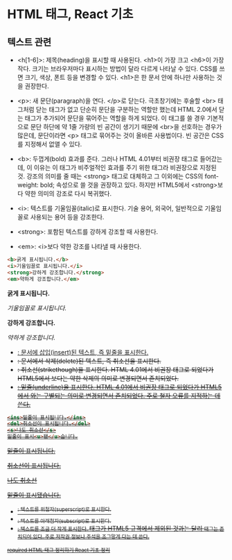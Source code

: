 # HTML 태그, React 기초

## 텍스트 관련

- <h[1-6]>: 제목(heading)을 표시할 때 사용된다. \<h1>이 가장 크고 \<h6>이 가장 작다. 크기는 브라우저마다 표시하는 방법이 달라 다르게 나타날 수 있다. CSS를 쓰면 크기, 색상, 폰트 등을 변경할 수 있다. \<h1>은 한 문서 안에 하나만 사용하는 것을 권장한다.

- \<p>: 새 문단(paragraph)을 연다. \</p>로 닫는다. 극초창기에는 후술할 \<br> 태그처럼 닫는 태그가 없고 단순히 문단을 구분하는 역할만 했는데 HTML 2.0에서 닫는 태그가 추가되어 문단을 묶어주는 역할을 하게 되었다. 이 태그를 쓸 경우 기본적으로 문단 하단에 약 1줄 가량의 빈 공간이 생기기 때문에 \<br>을 선호하는 경우가 많은데, 문단이라면 \<p> 태그로 묶어주는 것이 올바른 사용법이다. 빈 공간은 CSS를 지정해서 없앨 수 있다.

- \<b>: 두껍게(bold) 효과를 준다. 그러나 HTML 4.01부터 비권장 태그로 들어갔는데, 이 이유는 이 태그가 비주얼적인 효과를 주기 위한 태그라 비권장으로 지정된 것. 강조의 의미를 줄 때는 \<strong> 태그로 대체하고 그 이외에는 CSS의 font-weight: bold; 속성으로 쓸 것을 권장하고 있다. 하지만 HTML5에서 \<strong>보다 약한 의미의 강조로 다시 복귀했다.
- \<i>: 텍스트를 기울임꼴(italic)로 표시한다. 기술 용어, 외국어, 일반적으로 기울임꼴로 사용되는 용어 등을 강조한다.
- \<strong>: 포함된 텍스트를 강하게 강조할 때 사용한다.
- \<em>: \<i>보다 약한 강조를 나타낼 때 사용한다.

```HTML
<b>굵게 표시됩니다.</b>
<i>기울임꼴로 표시됩니다.</i>
<strong>강하게 강조합니다.</strong>
<em>약하게 강조합니다.</em>
```

<b>굵게 표시됩니다.</b>

<i>기울임꼴로 표시됩니다.</i>

<strong>강하게 강조합니다.</strong>

<em>약하게 강조합니다.</em>

- <ins>: 문서에 삽입(insert)된 텍스트, 즉 밑줄을 표시한다.
- <del>: 문서에서 삭제(delete)된 텍스트, 즉 취소선을 표시한다.
- <s>: 취소선(strikethough)을 표시한다. HTML 4.01에서 비권장 태그로 되었다가 HTML5에서 <del>보다는 약한 삭제의 의미로 변경되면서 존치되었다.
- <u>: 밑줄(underline)을 표시한다. HTML 4.01에서 비권장 태그로 되었다가 HTML5에서 <ins>와는 구별되는 의미로 변경되면서 존치되었다. 주로 철자 오류를 지적하는 데 쓴다.

```HTML
<ins>밑줄이 표시됩니다.</ins>
<del>취소선이 표시됩니다.</del>
<s>나도 취소선</s>
밑줄이 표시<u>됐</u>습니다.
```

<ins>밑줄이 표시됩니다.</ins>

<del>취소선이 표시됩니다.</del>

<s>나도 취소선</s>

밑줄이 표시<u>됐</u>습니다.

- <sup>: 텍스트를 위첨자(superscript)로 표시한다.
- <sub>: 텍스트를 아래첨자(subscript)로 표시한다.
- <small>: 텍스트를 조금 더 작게 표시한다. <big> 태그가 HTML5 규격에서 제외된 것과는 달리 <small> 태그는 존치되어 있다. 주로 저작권 정보나 주석을 조그맣게 다는 데 쓴다.













required
HTML 태그 정리하기
React 기초 정리
